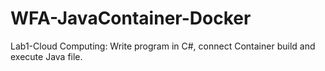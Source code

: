 # WFA-JavaContainer-Docker
Lab1-Cloud Computing: Write program in C#, connect Container build and execute Java file.
